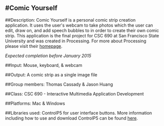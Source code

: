 #Comic Yourself
---
##Description:
Comic Yourself is a personal comic strip creation application.  It uses the user's webcam to take photos which the user can edit, draw on, and add speech bubbles to in order to create their own comic strip.  This application is the final project for CSC 690 at San Francisco State University and was created in Processing.  For more about Processing please visit their [homepage].

*Expected completion before January 2015*

##Input:
Mouse, keyboard, & webcam

##Output:
A comic strip as a single image file

##Group members:
Thomas Cassady & Jason Huang

##Class:
CSC 690 - Interactive Multimedia Application Development

##Platforms:
Mac & Windows

##Libraries used: 
ControlP5 for user interface buttons.  More information including how to use and download ControlP5 can be found [here].
	 
[homepage]:https://processing.org/
[here]:http://www.sojamo.de/libraries/controlP5/